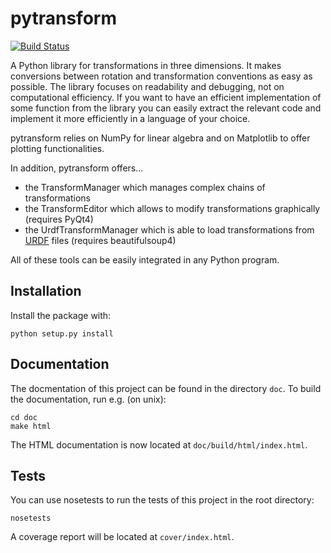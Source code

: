 # pytransform

[![Build Status](https://travis-ci.org/rock-learning/pytransform.svg?branch=master)](https://travis-ci.org/rock-learning/pytransform)

A Python library for transformations in three dimensions. It makes conversions
between rotation and transformation conventions as easy as possible. The
library focuses on readability and debugging, not on computational efficiency.
If you want to have an efficient implementation of some function from the
library you can easily extract the relevant code and implement it more
efficiently in a language of your choice.

pytransform relies on NumPy for linear algebra and on Matplotlib to offer
plotting functionalities.

In addition, pytransform offers...

* the TransformManager which manages complex chains of transformations
* the TransformEditor which allows to modify transformations graphically
  (requires PyQt4)
* the UrdfTransformManager which is able to load transformations from
  [URDF](http://wiki.ros.org/urdf) files (requires beautifulsoup4)

All of these tools can be easily integrated in any Python program.

## Installation

Install the package with:

    python setup.py install

## Documentation

The docmentation of this project can be found in the directory `doc`. To
build the documentation, run e.g. (on unix):

    cd doc
    make html

The HTML documentation is now located at `doc/build/html/index.html`.

## Tests

You can use nosetests to run the tests of this project in the root directory:

    nosetests

A coverage report will be located at `cover/index.html`.
